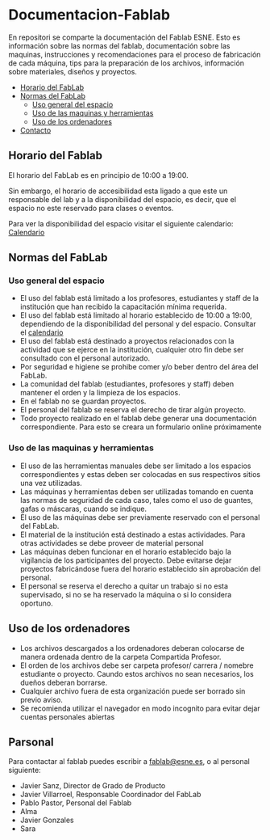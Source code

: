 # Documentacion-Fablab

En repositori se comparte la documentación del Fablab ESNE. Esto es información sobre las normas del fablab, documentación sobre las maquinas, instrucciones y recomendaciones para el proceso de fabricación de cada máquina, tips para la preparación de los archivos, información sobre materiales, diseños y proyectos.

*   [Horario del FabLab](#horario)
*   [Normas del FabLab](#normas)
    *   [Uso general del espacio](#espacio)
    *   [Uso de las maquinas y herramientas](#maquinas)
    *   [Uso de los ordenadores](#ordenadores)
*   [Contacto](#contacto)

<h2 id="horario">Horario del Fablab</h3>

El horario del FabLab es en principio de 10:00 a 19:00.

Sin embargo, el horario de accesibilidad esta ligado a que este un responsable del lab y a la disponibilidad del espacio, es decir, que el espacio no este reservado para clases o eventos.

Para ver la disponibilidad del espacio visitar el siguiente calendario: [Calendario](https://calendar.google.com/calendar/embed?src=esne.es_8h9a1brq3vm12neeqmqcrq1mgo%40group.calendar.google.com&ctz=Europe%2FMadrid)

<h2 id="normas">Normas del FabLab</h2>

<h3 id="espacio">Uso general del espacio</h3>

- El uso del fablab está limitado a los profesores, estudiantes y staff de la institución que han recibido la capacitación mínima requerida.
- El uso del fablab está limitado al horario establecido de 10:00 a 19:00, dependiendo de la disponibilidad del personal y del espacio. Consultar el [calendario](https://calendar.google.com/calendar/embed?src=esne.es_8h9a1brq3vm12neeqmqcrq1mgo%40group.calendar.google.com&ctz=Europe%2FMadrid)
- El uso del fablab está destinado a proyectos relacionados con la actividad que se ejerce en la institución, cualquier otro fin debe ser consultado con el personal autorizado.
- Por seguridad e higiene se prohibe comer y/o beber dentro del área del FabLab.
- La comunidad del fablab (estudiantes, profesores y staff) deben mantener el orden y la limpieza de los espacios.
- En el fablab no se guardan proyectos.
- El personal del fablab se reserva el derecho de tirar algún proyecto.
- Todo proyecto realizado en el fablab debe generar una documentación correspondiente. Para esto se creara un formulario online próximamente

<h3 id="maquinas">Uso de las maquinas y herramientas</h3>

- El uso de las herramientas manuales debe ser limitado a los espacios correspondientes y estas deben ser colocadas en sus respectivos sitios una vez utilizadas.
- Las máquinas y herramientas deben ser utilizadas tomando en cuenta las normas de seguridad de cada caso, tales como el uso de guantes, gafas o máscaras, cuando se indique.
- El uso de las máquinas debe ser previamente reservado con el personal del FabLab.
- El material de la institución está destinado a estas actividades. Para otras actividades se debe proveer de material personal
- Las máquinas deben funcionar en el horario establecido bajo la vigilancia de los participantes del proyecto. Debe evitarse dejar proyectos fabricándose fuera del horario establecido sin aprobación del personal.
- El personal se reserva el derecho a quitar un trabajo si no esta supervisado, si no se ha reservado la máquina o si lo considera oportuno.

<h2 id="ordenadores">Uso de los ordenadores</h3>

- Los archivos descargados a los ordenadores deberan colocarse de manera ordenada dentro de la carpeta Compartida Profesor.
- El orden de los archivos debe ser carpeta profesor/ carrera / nomebre estudiante o proyecto. Caundo estos archivos no sean necesarios, los dueños deberan borrarse.
- Cualquier archivo fuera de esta organización puede ser borrado sin previo aviso.
- Se recomienda utilizar el navegador en modo incognito para evitar dejar cuentas personales abiertas

<h2 id="contacto">Parsonal</h2>

Para contactar al fablab puedes escribir a fablab@esne.es, o al personal siguiente:

- Javier Sanz, Director de Grado de Producto
- Javier Villarroel, Responsable Coordinador del FabLab
- Pablo Pastor, Personal del Fablab
- Alma
- Javier Gonzales
- Sara 
